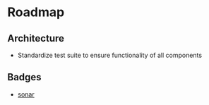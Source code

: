 # Roadmap

## Architecture

- Standardize test suite to ensure functionality of all components

## Badges

- [sonar](https://github.com/badges/shields/tree/master/services/sonar)
